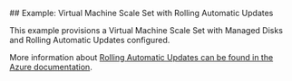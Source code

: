 ## Example: Virtual Machine Scale Set with Rolling Automatic Updates

This example provisions a Virtual Machine Scale Set with Managed Disks and Rolling Automatic Updates configured.

More information about [Rolling Automatic Updates can be found in the Azure documentation](https://docs.microsoft.com/en-us/azure/virtual-machine-scale-sets/virtual-machine-scale-sets-automatic-upgrade).
